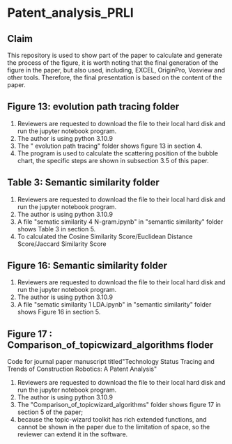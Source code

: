 # Patent_analysis_PRLI
## Claim
This repository is used to show part of the paper to calculate and generate the process of the figure, it is worth noting that the final generation of the figure in the paper, but also used, including, EXCEL, OriginPro, Vosview and other tools. Therefore, the final presentation is based on the content of the paper.

## Figure 13: evolution path tracing folder
1. Reviewers are requested to download the file to their local hard disk and run the jupyter notebook program.
2. The author is using python 3.10.9
3. The " evolution path tracing" folder shows figure 13 in section 4.
4. The program is used to calculate the scattering position of the bubble chart, the specific steps are shown in subsection 3.5 of this paper.

## Table 3: Semantic similarity folder
1. Reviewers are requested to download the file to their local hard disk and run the jupyter notebook program.
2. The author is using python 3.10.9
3. A file "sematic similarity 4 N-gram.ipynb" in "semantic similarity" folder shows Table 3 in section 5.
4. To calculated the Cosine Similarity Score/Euclidean Distance Score/Jaccard Similarity Score

## Figure 16: Semantic similarity folder
1. Reviewers are requested to download the file to their local hard disk and run the jupyter notebook program.
2. The author is using python 3.10.9
3.  A file "sematic similarity 1 LDA.ipynb" in "semantic similarity" folder shows Figure 16 in section 5.

## Figure 17 : Comparison_of_topicwizard_algorithms floder
Code for journal paper manuscript titled"Technology Status Tracing and Trends of Construction Robotics: A Patent Analysis"
1. Reviewers are requested to download the file to their local hard disk and run the jupyter notebook program.
2. The author is using python 3.10.9
3. The "Comparison_of_topicwizard_algorithms" folder shows figure 17 in section 5 of the paper;
4. because the topic-wizard toolkit has rich extended functions, and cannot be shown in the paper due to the limitation of space, so the reviewer can extend it in the software.


